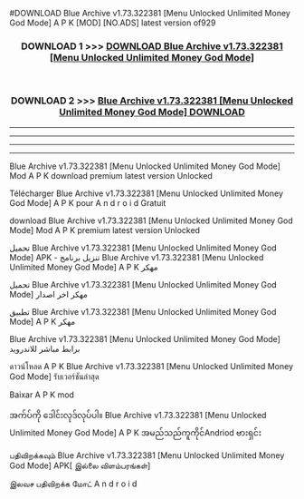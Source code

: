 #DOWNLOAD Blue Archive  v1.73.322381 [Menu Unlocked Unlimited Money God Mode] A P K [MOD] [NO.ADS] latest version of929



<div align="center">

<h3>DOWNLOAD 1 >>> <a href="https://teeasianyam.web.app?sq=Blue Archive  v1.73.322381 [Menu Unlocked Unlimited Money God Mode]">DOWNLOAD Blue Archive  v1.73.322381 [Menu Unlocked Unlimited Money God Mode] </a></h3><br>

<h3>DOWNLOAD 2 >>> <a href="https://teeasianyam.web.app?sq=Blue Archive  v1.73.322381 [Menu Unlocked Unlimited Money God Mode] ">Blue Archive  v1.73.322381 [Menu Unlocked Unlimited Money God Mode]  DOWNLOAD </a></h3>

</div>


----------------------------------------------------------

----------------------------------------------------------

----------------------------------------------------------

----------------------------------------------------------


Blue Archive  v1.73.322381 [Menu Unlocked Unlimited Money God Mode]  Mod A P K download premium latest version Unlocked

Télécharger Blue Archive  v1.73.322381 [Menu Unlocked Unlimited Money God Mode]  A P K pour A n d r o i d Gratuit

download Blue Archive  v1.73.322381 [Menu Unlocked Unlimited Money God Mode]  Mod A P K premium latest version Unlocked

تحميل Blue Archive  v1.73.322381 [Menu Unlocked Unlimited Money God Mode]  APK - تنزيل برنامج Blue Archive  v1.73.322381 [Menu Unlocked Unlimited Money God Mode]  A P K مهكر

تحميل Blue Archive  v1.73.322381 [Menu Unlocked Unlimited Money God Mode]  مهكر اخر اصدار

تطبيق Blue Archive  v1.73.322381 [Menu Unlocked Unlimited Money God Mode]  A P K مهكر

Blue Archive  v1.73.322381 [Menu Unlocked Unlimited Money God Mode]  برابط مباشر للاندرويد

ดาวน์โหลด A P K Blue Archive  v1.73.322381 [Menu Unlocked Unlimited Money God Mode]  รับเวอร์ชันล่าสุด

Baixar A P K mod

အက်ပ်ကို ဒေါင်းလုဒ်လုပ်ပါ။ Blue Archive  v1.73.322381 [Menu Unlocked Unlimited Money God Mode]  A P K အမည်သည်ကူကိုင်Andriod ဗားရှင်း

பதிவிறக்கவும் Blue Archive  v1.73.322381 [Menu Unlocked Unlimited Money God Mode]  APK[ இல்லை விளம்பரங்கள்] 
 
இலவச பதிவிறக்க மோட் A n d r o i d



